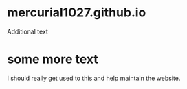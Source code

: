 # mercurial1027.github.io

Additional text
# some more text
I should really get used to this and help maintain the website.
